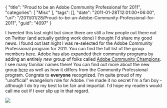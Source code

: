 {
	"title": "Proud to be an Adobe Community Professional for 2011",
	"categories": [
		"Misc"
	],
	"tags": [],
	"date": "2011-01-28T12:01:00+06:00",
	"url": "/2011/01/28/Proud-to-be-an-Adobe-Community-Professional-for-2011",
	"guid": "4097"
}

I tweeted this last night but since there are still a few people out there not on Twitter (and actually getting work done) I thought I'd share my good news. I found out last night I was re-selected for the Adobe Community Professional program for 2011. You can find the full list of the group members <a href="http://blogs.adobe.com/community/2011/01/adobe-community-professionals-2011.html">here</a>. Adobe has also expanded their community programs by adding an entirely <i>new</i> group of folks called <a href="http://blogs.adobe.com/community/2011/01/adobe-community-champions-2011.html">Adobe Community Champions</a>. I see many familiar names there! You can find out more about the new group <a href="http://blogs.adobe.com/community/2011/01/adobe-community-champions-program-launch.html">here</a> as well as how it differs from the Community Professional program. Congrats to <b>everyone</b> recognized. I'm quite proud of my "unofficial" evangelism role for Adobe. I've made it no secret I'm a fan boy - although I do try my best to be fair and impartial. I'd hope my readers would call me out if I ever slip up in that regard. 

<img src="https://static.raymondcamden.com/images/acp_logo.gif" />